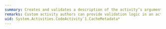 ```yaml
---
summary: Creates and validates a description of the activity’s arguments, variables, child activities, and activity delegates.
remarks: Custom activity authors can provide validation logic in an activity's <xref:System.Activities.CodeActivity%601.CacheMetadata%2A> override. Any exceptions that are thrown from <xref:System.Activities.CodeActivity%601.CacheMetadata%2A> are not treated as validation errors. These exceptions will escape from the call to <xref:System.Activities.Validation.ActivityValidationServices.Validate%2A> and must be handled by the caller.
uid: System.Activities.CodeActivity`1.CacheMetadata*
---
```

